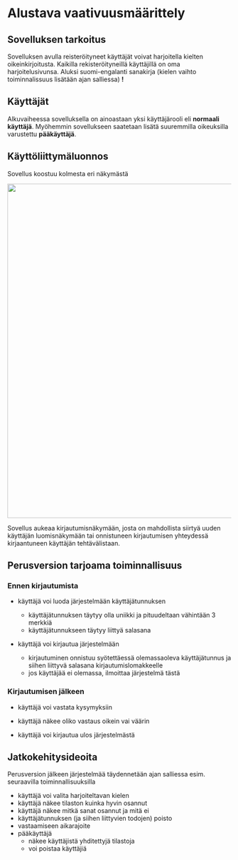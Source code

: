 # Alustava vaativuusmäärittely


## Sovelluksen tarkoitus

Sovelluksen avulla reisteröityneet käyttäjät voivat harjoitella kielten oikeinkirjoitusta. Kaikilla rekisteröityneillä käyttäjillä on oma harjoitelusivunsa. Aluksi suomi-engalanti sanakirja (kielen vaihto toiminnalissuus lisätään ajan salliessa) __!__

## Käyttäjät

Alkuvaiheessa sovelluksella on ainoastaan yksi käyttäjärooli eli __normaali käyttäjä__. Myöhemmin sovellukseen saatetaan lisätä suuremmilla oikeuksilla varustettu __pääkäyttäjä__.

## Käyttöliittymäluonnos

Sovellus koostuu kolmesta eri näkymästä

<img src="https://raw.githubusercontent.com/mluukkai/OtmTodoApp/master/dokumentaatio/kuvat/v-1.png" width="750">

Sovellus aukeaa kirjautumisnäkymään, josta on mahdollista siirtyä uuden käyttäjän luomisnäkymään tai onnistuneen kirjautumisen yhteydessä kirjaantuneen käyttäjän tehtävälistaan.

## Perusversion tarjoama toiminnallisuus

### Ennen kirjautumista

- käyttäjä voi luoda järjestelmään käyttäjätunnuksen
  - käyttäjätunnuksen täytyy olla uniikki ja pituudeltaan vähintään 3 merkkiä
  - käyttäjätunnukseen täytyy liittyä salasana

- käyttäjä voi kirjautua järjestelmään
  - kirjautuminen onnistuu syötettäessä olemassaoleva käyttäjätunnus ja siihen liittyvä salasana kirjautumislomakkeelle
  - jos käyttäjää ei olemassa, ilmoittaa järjestelmä tästä

### Kirjautumisen jälkeen


- käyttäjä voi vastata kysymyksiin

- käyttäjä näkee oliko vastaus oikein vai väärin

- käyttäjä voi kirjautua ulos järjestelmästä

## Jatkokehitysideoita

Perusversion jälkeen järjestelmää täydennetään ajan salliessa esim. seuraavilla toiminnallisuuksilla

- käyttäjä voi valita harjoiteltavan kielen
- käyttäjä näkee tilaston kuinka hyvin osannut
- käyttäjä näkee mitkä sanat osannut ja mitä ei
- käyttäjätunnuksen (ja siihen liittyvien todojen) poisto
- vastaamiseen aikarajoite
- pääkäyttäjä
  - näkee käyttäjistä yhditettyjä tilastoja
  - voi poistaa käyttäjiä
  
